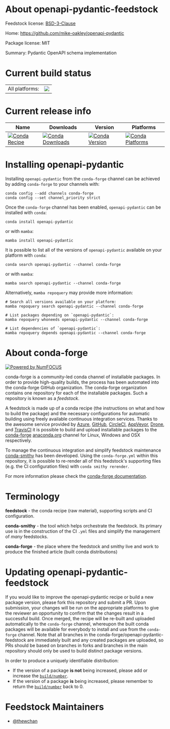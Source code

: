 About openapi-pydantic-feedstock
================================

Feedstock license: [BSD-3-Clause](https://github.com/conda-forge/openapi-pydantic-feedstock/blob/main/LICENSE.txt)

Home: https://github.com/mike-oakley/openapi-pydantic

Package license: MIT

Summary: Pydantic OpenAPI schema implementation

Current build status
====================


<table><tr><td>All platforms:</td>
    <td>
      <a href="https://dev.azure.com/conda-forge/feedstock-builds/_build/latest?definitionId=21165&branchName=main">
        <img src="https://dev.azure.com/conda-forge/feedstock-builds/_apis/build/status/openapi-pydantic-feedstock?branchName=main">
      </a>
    </td>
  </tr>
</table>

Current release info
====================

| Name | Downloads | Version | Platforms |
| --- | --- | --- | --- |
| [![Conda Recipe](https://img.shields.io/badge/recipe-openapi--pydantic-green.svg)](https://anaconda.org/conda-forge/openapi-pydantic) | [![Conda Downloads](https://img.shields.io/conda/dn/conda-forge/openapi-pydantic.svg)](https://anaconda.org/conda-forge/openapi-pydantic) | [![Conda Version](https://img.shields.io/conda/vn/conda-forge/openapi-pydantic.svg)](https://anaconda.org/conda-forge/openapi-pydantic) | [![Conda Platforms](https://img.shields.io/conda/pn/conda-forge/openapi-pydantic.svg)](https://anaconda.org/conda-forge/openapi-pydantic) |

Installing openapi-pydantic
===========================

Installing `openapi-pydantic` from the `conda-forge` channel can be achieved by adding `conda-forge` to your channels with:

```
conda config --add channels conda-forge
conda config --set channel_priority strict
```

Once the `conda-forge` channel has been enabled, `openapi-pydantic` can be installed with `conda`:

```
conda install openapi-pydantic
```

or with `mamba`:

```
mamba install openapi-pydantic
```

It is possible to list all of the versions of `openapi-pydantic` available on your platform with `conda`:

```
conda search openapi-pydantic --channel conda-forge
```

or with `mamba`:

```
mamba search openapi-pydantic --channel conda-forge
```

Alternatively, `mamba repoquery` may provide more information:

```
# Search all versions available on your platform:
mamba repoquery search openapi-pydantic --channel conda-forge

# List packages depending on `openapi-pydantic`:
mamba repoquery whoneeds openapi-pydantic --channel conda-forge

# List dependencies of `openapi-pydantic`:
mamba repoquery depends openapi-pydantic --channel conda-forge
```


About conda-forge
=================

[![Powered by
NumFOCUS](https://img.shields.io/badge/powered%20by-NumFOCUS-orange.svg?style=flat&colorA=E1523D&colorB=007D8A)](https://numfocus.org)

conda-forge is a community-led conda channel of installable packages.
In order to provide high-quality builds, the process has been automated into the
conda-forge GitHub organization. The conda-forge organization contains one repository
for each of the installable packages. Such a repository is known as a *feedstock*.

A feedstock is made up of a conda recipe (the instructions on what and how to build
the package) and the necessary configurations for automatic building using freely
available continuous integration services. Thanks to the awesome service provided by
[Azure](https://azure.microsoft.com/en-us/services/devops/), [GitHub](https://github.com/),
[CircleCI](https://circleci.com/), [AppVeyor](https://www.appveyor.com/),
[Drone](https://cloud.drone.io/welcome), and [TravisCI](https://travis-ci.com/)
it is possible to build and upload installable packages to the
[conda-forge](https://anaconda.org/conda-forge) [anaconda.org](https://anaconda.org/)
channel for Linux, Windows and OSX respectively.

To manage the continuous integration and simplify feedstock maintenance
[conda-smithy](https://github.com/conda-forge/conda-smithy) has been developed.
Using the ``conda-forge.yml`` within this repository, it is possible to re-render all of
this feedstock's supporting files (e.g. the CI configuration files) with ``conda smithy rerender``.

For more information please check the [conda-forge documentation](https://conda-forge.org/docs/).

Terminology
===========

**feedstock** - the conda recipe (raw material), supporting scripts and CI configuration.

**conda-smithy** - the tool which helps orchestrate the feedstock.
                   Its primary use is in the construction of the CI ``.yml`` files
                   and simplify the management of *many* feedstocks.

**conda-forge** - the place where the feedstock and smithy live and work to
                  produce the finished article (built conda distributions)


Updating openapi-pydantic-feedstock
===================================

If you would like to improve the openapi-pydantic recipe or build a new
package version, please fork this repository and submit a PR. Upon submission,
your changes will be run on the appropriate platforms to give the reviewer an
opportunity to confirm that the changes result in a successful build. Once
merged, the recipe will be re-built and uploaded automatically to the
`conda-forge` channel, whereupon the built conda packages will be available for
everybody to install and use from the `conda-forge` channel.
Note that all branches in the conda-forge/openapi-pydantic-feedstock are
immediately built and any created packages are uploaded, so PRs should be based
on branches in forks and branches in the main repository should only be used to
build distinct package versions.

In order to produce a uniquely identifiable distribution:
 * If the version of a package **is not** being increased, please add or increase
   the [``build/number``](https://docs.conda.io/projects/conda-build/en/latest/resources/define-metadata.html#build-number-and-string).
 * If the version of a package **is** being increased, please remember to return
   the [``build/number``](https://docs.conda.io/projects/conda-build/en/latest/resources/define-metadata.html#build-number-and-string)
   back to 0.

Feedstock Maintainers
=====================

* [@thewchan](https://github.com/thewchan/)

